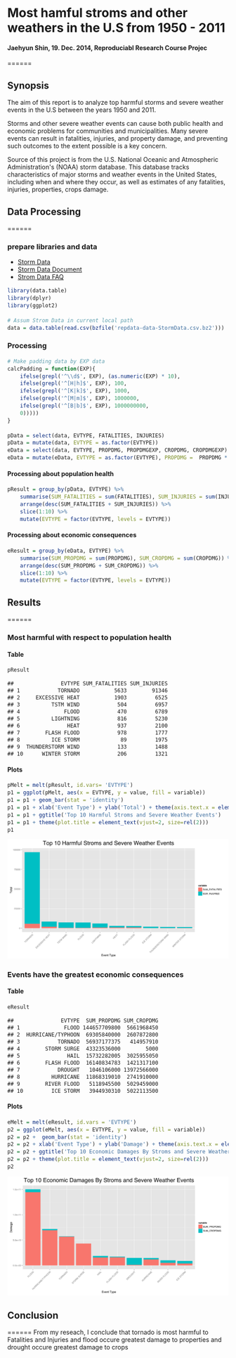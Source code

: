 # Most hamful stroms and other weathers in the U.S from 1950 - 2011

#### Jaehyun Shin, 19. Dec. 2014, Reproduciabl Research Course Projec
======

## Synopsis
The aim of this report is to analyze top harmful storms and severe weather events in the U.S between the years 1950 and 2011. 

Storms and other severe weather events can cause both public health and economic problems for communities and municipalities. Many severe events can result in fatalities, injuries, and property damage, and preventing such outcomes to the extent possible is a key concern.

Source of this project is from the U.S. National Oceanic and Atmospheric Administration's (NOAA) storm database. This database tracks characteristics of major storms and weather events in the United States, including when and where they occur, as well as estimates of any fatalities, injuries, properties, crops damage.

## Data Processing
======
### prepare libraries and data  
* [Storm Data](https://d396qusza40orc.cloudfront.net/repdata%2Fdata%2FStormData.csv.bz2)
* [Storm Data Document](https://d396qusza40orc.cloudfront.net/repdata%2Fpeer2_doc%2Fpd01016005curr.pdf)
* [Strom Data FAQ](https://d396qusza40orc.cloudfront.net/repdata%2Fpeer2_doc%2FNCDC%20Storm%20Events-FAQ%20Page.pdf)

```r
library(data.table)
library(dplyr)
library(ggplot2)

# Assum Strom Data in current local path
data = data.table(read.csv(bzfile('repdata-data-StormData.csv.bz2')))
```

### Processing

```r
# Make padding data by EXP data
calcPadding = function(EXP){
    ifelse(grepl('^\\d$', EXP), (as.numeric(EXP) * 10),
	ifelse(grepl('^[H|h]$', EXP), 100,
	ifelse(grepl('^[K|k]$', EXP), 1000,
	ifelse(grepl('^[M|m]$', EXP), 1000000,
	ifelse(grepl('^[B|b]$', EXP), 1000000000,
	0)))))
}

pData = select(data, EVTYPE, FATALITIES, INJURIES)
pData = mutate(data, EVTYPE = as.factor(EVTYPE))
eData = select(data, EVTYPE, PROPDMG, PROPDMGEXP, CROPDMG, CROPDMGEXP)
eData = mutate(eData, EVTYPE = as.factor(EVTYPE), PROPDMG =  PROPDMG * calcPadding(PROPDMGEXP), CROPDMG = CROPDMG * calcPadding(CROPDMGEXP))
```

#### Processing about population health

```r
pResult = group_by(pData, EVTYPE) %>%
	summarise(SUM_FATALITIES = sum(FATALITIES), SUM_INJURIES = sum(INJURIES)) %>%
	arrange(desc(SUM_FATALITIES + SUM_INJURIES)) %>%
	slice(1:10) %>%
	mutate(EVTYPE = factor(EVTYPE, levels = EVTYPE))
```

#### Processing about economic consequences

```r
eResult = group_by(eData, EVTYPE) %>%
	summarise(SUM_PROPDMG = sum(PROPDMG), SUM_CROPDMG = sum(CROPDMG)) %>%
	arrange(desc(SUM_PROPDMG + SUM_CROPDMG)) %>%
	slice(1:10) %>%
	mutate(EVTYPE = factor(EVTYPE, levels = EVTYPE))
```
  
## Results
======
### Most harmful with respect to population health

#### Table

```r
pResult
```

```
##               EVTYPE SUM_FATALITIES SUM_INJURIES
## 1            TORNADO           5633        91346
## 2     EXCESSIVE HEAT           1903         6525
## 3          TSTM WIND            504         6957
## 4              FLOOD            470         6789
## 5          LIGHTNING            816         5230
## 6               HEAT            937         2100
## 7        FLASH FLOOD            978         1777
## 8          ICE STORM             89         1975
## 9  THUNDERSTORM WIND            133         1488
## 10      WINTER STORM            206         1321
```

#### Plots

```r
pMelt = melt(pResult, id.vars= 'EVTYPE')
p1 = ggplot(pMelt, aes(x = EVTYPE, y = value, fill = variable))
p1 = p1 + geom_bar(stat = 'identity')
p1 = p1 + xlab('Event Type') + ylab('Total') + theme(axis.text.x = element_text(angle = 45, hjust = 1))
p1 = p1 + ggtitle('Top 10 Harmful Stroms and Severe Weather Events')
p1 = p1 + theme(plot.title = element_text(vjust=2, size=rel(2)))
p1
```

![plot of chunk unnamed-chunk-2](figure/unnamed-chunk-2-1.svg) 

### Events have the greatest economic consequences

#### Table

```r
eResult
```

```
##               EVTYPE  SUM_PROPDMG SUM_CROPDMG
## 1              FLOOD 144657709800  5661968450
## 2  HURRICANE/TYPHOON  69305840000  2607872800
## 3            TORNADO  56937177375   414957910
## 4        STORM SURGE  43323536000        5000
## 5               HAIL  15732282005  3025955050
## 6        FLASH FLOOD  16140834783  1421317100
## 7            DROUGHT   1046106000 13972566000
## 8          HURRICANE  11868319010  2741910000
## 9        RIVER FLOOD   5118945500  5029459000
## 10         ICE STORM   3944930310  5022113500
```

#### Plots


```r
eMelt = melt(eResult, id.vars = 'EVTYPE')
p2 = ggplot(eMelt, aes(x = EVTYPE, y = value, fill = variable))
p2 = p2 +  geom_bar(stat = 'identity')
p2 = p2 + xlab('Event Type') + ylab('Damage') + theme(axis.text.x = element_text(angle = 45, hjust = 1))
p2 = p2 + ggtitle('Top 10 Economic Damages By Stroms and Severe Weather Events')
p2 = p2 + theme(plot.title = element_text(vjust=2, size=rel(2)))
p2
```

![plot of chunk unnamed-chunk-4](figure/unnamed-chunk-4-1.svg) 

## Conclusion
======
From my reseach, I conclude that tornado is most harmful to Fatalities and Injuries and flood occure greatest damage to properties and drought occure greatest damage to crops

